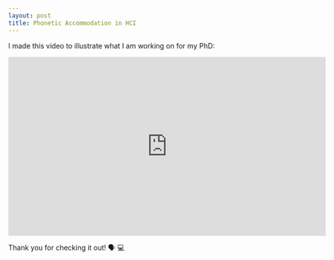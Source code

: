 ```yaml
---
layout: post
title: Phonetic Accommodation in HCI
---
```


I made this video to illustrate what I am working on for my PhD:

<iframe src="https://player.vimeo.com/video/434146823" width="640" height="360" frameborder="0" allow="autoplay; fullscreen" allowfullscreen></iframe>

Thank you for checking it out! &#128483; &#128187;
